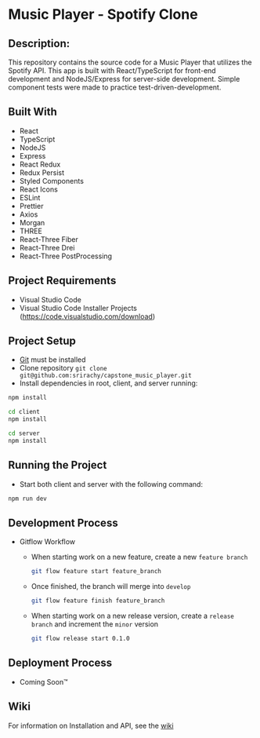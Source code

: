 # Music Player - Spotify Clone

## Description:
This repository contains the source code for a Music Player that utilizes the Spotify API. This app is built with React/TypeScript for front-end development and NodeJS/Express for server-side development. Simple component tests were made to practice test-driven-development.

## Built With
* React
* TypeScript
* NodeJS
* Express
* React Redux
* Redux Persist
* Styled Components
* React Icons
* ESLint
* Prettier
* Axios
* Morgan
* THREE
* React-Three Fiber
* React-Three Drei
* React-Three PostProcessing

## Project Requirements
- Visual Studio Code
- Visual Studio Code Installer Projects (https://code.visualstudio.com/download)

## Project Setup
- [Git](https://git-scm.com/) must be installed
- Clone repository `git clone git@github.com:srirachy/capstone_music_player.git`
- Install dependencies in root, client, and server running:

```bash
npm install
```

```bash
cd client
npm install
```

```bash
cd server
npm install
```

## Running the Project
- Start both client and server with the following command:

```bash
npm run dev
```

## Development Process
- Gitflow Workflow
  - When starting work on a new feature, create a new `feature branch`

    ```bash
    git flow feature start feature_branch
    ```

  - Once finished, the branch will merge into `develop`

    ```bash
    git flow feature finish feature_branch
    ```

  - When starting work on a new release version, create a `release branch` and increment the `minor` version 

    ```bash
    git flow release start 0.1.0
    ```

## Deployment Process
- Coming Soon™

## Wiki
For information on Installation and API, see the [wiki](https://github.com/srirachy/capstone_music_player/wiki/Installation-and-API)
